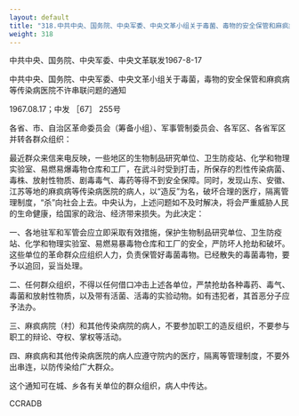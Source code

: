 ```yaml
---
layout: default
title: "318.中共中央、国务院、中央军委、中央文革小组关于毒菌、毒物的安全保管和麻疯病等传染病医院不许串连的通知"
weight: 318
---
```


中共中央、国务院、中央军委、中央文革联发1967-8-17

中共中央、国务院、中央军委、中央文革小组关于毒菌，毒物的安全保管和麻疯病等传染病医院不许串联问题的通知

1967.08.17；中发 ［67］ 255号

各省、市、自治区革命委员会（筹备小组）、军事管制委员会、各军区、各省军区并转各群众组织：

最近群众来信来电反映，一些地区的生物制品研究单位、卫生防疫站、化学和物理实验室、易燃易爆毒物仓库和工厂，在武斗时受到打击，所保存的烈性传染病菌、毒株、放射性物质、剧毒毒气、毒药等得不到安全保障。同时，发现山东、安徽、江苏等地的麻疯病等传染病医院的病人，以“造反”为名，破坏合理的医疗，隔离管理制度，“杀”向社会上去。中央认为，上述问题如不及时解决，将会严重威胁人民的生命健康，给国家的政治、经济带来损失。为此决定：

一、各地驻军和军管会应立即采取有效措施，保护生物制品研究单位、卫生防疫站、化学和物理实验室、易燃易暴毒物仓库和工厂的安全，严防坏人抢劫和破坏。这些单位的革命群众应组织人力，负责保管好毒菌毒物。已经散失的毒菌毒物，要予以追回，妥当处理。

二、任何群众组织，不得以任何借口冲击上述各单位，严禁抢劫各种毒药、毒气、毒菌和放射性物质，以及带有活菌、活毒的实验动物。如有违犯者，其首恶分子应予法办。

三、麻疯病院（村）和其他传染病院的病人，不要参加职工的造反组织，不要参与职工的辩论、夺权、掌权等活动。

四、麻疯病和其他传染病医院的病人应遵守院内的医疗，隔离等管理制度，不要外出串连，以防传染给广大群众。

这个通知可在城、乡各有关单位的群众组织，病人中传达。

CCRADB

